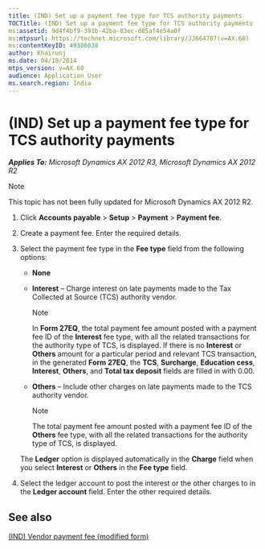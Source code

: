 ```yaml
---
title: (IND) Set up a payment fee type for TCS authority payments
TOCTitle: (IND) Set up a payment fee type for TCS authority payments
ms:assetid: 9d4f4bf9-391b-42ba-83ec-d85af4e54a0f
ms:mtpsurl: https://technet.microsoft.com/library/JJ664707(v=AX.60)
ms:contentKeyID: 49386038
author: Khairunj
ms.date: 04/18/2014
mtps_version: v=AX.60
audience: Application User
ms.search.region: India
---
```


# (IND) Set up a payment fee type for TCS authority payments 


_**Applies To:** Microsoft Dynamics AX 2012 R3, Microsoft Dynamics AX 2012 R2_


> [!NOTE]
> <P>This topic has not been fully updated for Microsoft Dynamics AX 2012 R2.</P>



1.  Click **Accounts payable** \> **Setup** \> **Payment** \> **Payment fee**.

2.  Create a payment fee. Enter the required details.

3.  Select the payment fee type in the **Fee type** field from the following options:
    
      - **None**
    
      - **Interest** – Charge interest on late payments made to the Tax Collected at Source (TCS) authority vendor.
        

        > [!NOTE]
        > <P>In <STRONG>Form 27EQ</STRONG>, the total payment fee amount posted with a payment fee ID of the <STRONG>Interest</STRONG> fee type, with all the related transactions for the authority type of TCS, is displayed. If there is no <STRONG>Interest</STRONG> or <STRONG>Others</STRONG> amount for a particular period and relevant TCS transaction, in the generated <STRONG>Form 27EQ</STRONG>, the <STRONG>TCS</STRONG>, <STRONG>Surcharge</STRONG>, <STRONG>Education cess</STRONG>, <STRONG>Interest</STRONG>, <STRONG>Others</STRONG>, and <STRONG>Total tax deposit</STRONG> fields are filled in with 0.00.</P>

    
      - **Others** – Include other charges on late payments made to the TCS authority vendor.
        

        > [!NOTE]
        > <P>The total payment fee amount posted with a payment fee ID of the <STRONG>Others</STRONG> fee type, with all the related transactions for the authority type of TCS, is displayed.</P>

    
    The **Ledger** option is displayed automatically in the **Charge** field when you select **Interest** or **Others** in the **Fee type** field.

4.  Select the ledger account to post the interest or the other charges to in the **Ledger account** field. Enter the other required details.

## See also

[(IND) Vendor payment fee (modified form)](https://technet.microsoft.com/library/jj710970\(v=ax.60\))

  


